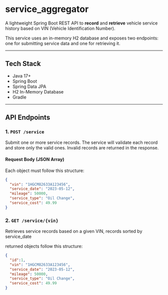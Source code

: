# service_aggregator

A lightweight Spring Boot REST API to **record** and **retrieve** vehicle service history based on VIN (Vehicle Identification Number).

This service uses an in-memory H2 database and exposes two endpoints: one for submitting service data and one for retrieving it.

---

## Tech Stack

- Java 17+
- Spring Boot
- Spring Data JPA
- H2 In-Memory Database
- Gradle

---

## API Endpoints

### 1. `POST /service`

Submit one or more service records. The service will validate each record and store only the valid ones. Invalid records are returned in the response.

#### Request Body (JSON Array)

Each object must follow this structure:

```json
{
  "vin": "1HGCM82633A123456",
  "service_date": "2023-05-12",
  "mileage": 50000,
  "service_type": "Oil Change",
  "service_cost": 49.99
}
```

### 2. `GET /service/{vin}`

Retrieves service records based on a given VIN, records sorted by service_date

returned objects follow this structure:

```json
{
  "id":1,
  "vin": "1HGCM82633A123456",
  "service_date": "2023-05-12",
  "mileage": 50000,
  "service_type": "Oil Change",
  "service_cost": 49.99
}